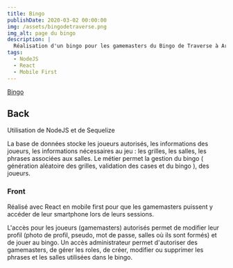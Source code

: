 ```yaml
---
title: Bingo
publishDate: 2020-03-02 00:00:00
img: /assets/bingodetraverse.png
img_alt: page du bingo
description: |
  Réalisation d'un bingo pour les gamemasters du Bingo de Traverse à Arras
tags:
  - NodeJS
  - React
  - Mobile First
---
```


[Bingo](https://bingodetraverse.webvibebuilder.fr/)

## Back

Utilisation de NodeJS et de Sequelize

La base de données stocke les joueurs autorisés, les informations des joueurs, les informations nécessaires au jeu : les grilles, les salles, les phrases associées aux salles.
Le métier permet la gestion du bingo ( génération aléatoire des grilles, validation des cases et du bingo ), des joueurs.

### Front

Réalisé avec React en mobile first pour que les gamemasters puissent y accéder de leur smartphone lors de leurs sessions.

L'accès pour les joueurs (gamemasters) autorisés permet de modifier leur profil (photo de profil, pseudo, mot de passe, salles où ils sont formés) et de jouer au bingo.
Un accès administrateur permet d'autoriser des gamemasters, de gérer les roles, de créer, modifier ou supprimer les phrases et les salles utilisées dans le bingo.

